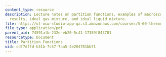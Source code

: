 ```yaml
---
content_type: resource
description: Lecture notes on partition functions, examples of macroscopic thermodynamic
  results, ideal gas mixture, and ideal liquid mixture.
file: https://ol-ocw-studio-app-qa.s3.amazonaws.com/courses/5-60-thermodynamics-kinetics-spring-2008/cdf7dffdb31b7c577aa52e204781bb71_5_60_lecture25.pdf
file_type: application/pdf
parent_uid: 74591afb-232e-eb20-5c41-17359f843701
resourcetype: Document
title: Partition Functions
uid: cdf7dffd-b31b-7c57-7aa5-2e204781bb71
---
```

